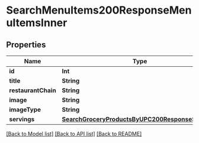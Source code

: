 # SearchMenuItems200ResponseMenuItemsInner

## Properties
Name | Type | Description | Notes
------------ | ------------- | ------------- | -------------
**id** | **Int** |  | 
**title** | **String** |  | 
**restaurantChain** | **String** |  | 
**image** | **String** |  | 
**imageType** | **String** |  | 
**servings** | [**SearchGroceryProductsByUPC200ResponseServings**](SearchGroceryProductsByUPC200ResponseServings.md) |  | [optional] 

[[Back to Model list]](../README.md#documentation-for-models) [[Back to API list]](../README.md#documentation-for-api-endpoints) [[Back to README]](../README.md)


